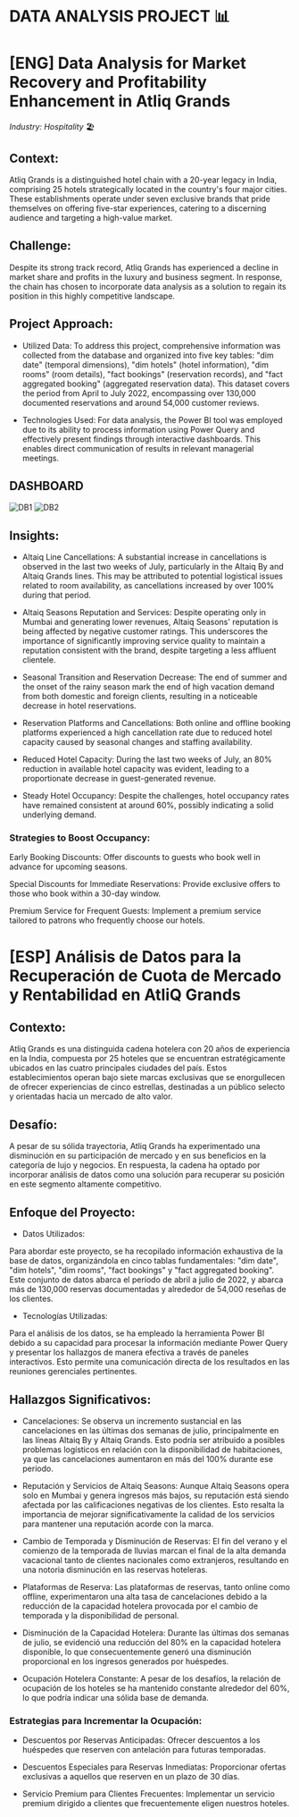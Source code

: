 # DATA ANALYSIS PROJECT 📊
# [ENG] Data Analysis for Market Recovery and Profitability Enhancement in Atliq Grands
_Industry: Hospitality_ 🏖️

## Context:

Atliq Grands is a distinguished hotel chain with a 20-year legacy in India, comprising 25 hotels strategically located in the country's four major cities. These establishments operate under seven exclusive brands that pride themselves on offering five-star experiences, catering to a discerning audience and targeting a high-value market.

## Challenge:
Despite its strong track record, Atliq Grands has experienced a decline in market share and profits in the luxury and business segment. In response, the chain has chosen to incorporate data analysis as a solution to regain its position in this highly competitive landscape.

## Project Approach:

- Utilized Data: To address this project, comprehensive information was collected from the database and organized into five key tables: "dim date" (temporal dimensions), "dim hotels" (hotel information), "dim rooms" (room details), "fact bookings" (reservation records), and "fact aggregated booking" (aggregated reservation data). This dataset covers the period from April to July 2022, encompassing over 130,000 documented reservations and around 54,000 customer reviews.

- Technologies Used: For data analysis, the Power BI tool was employed due to its ability to process information using Power Query and effectively present findings through interactive dashboards. This enables direct communication of results in relevant managerial meetings.


## DASHBOARD
![DB1](https://github.com/PyAngel/Provide-Insights-to-the-Revenue-Team-in-the-Hospitality-Domain/assets/127798134/4f20d9eb-cb09-423e-8087-794ed4c5279b)
![DB2](https://github.com/PyAngel/Provide-Insights-to-the-Revenue-Team-in-the-Hospitality-Domain/assets/127798134/5096e1a6-4cbc-4939-9cc4-4597dd41ea1c)


## Insights:

- Altaiq Line Cancellations: A substantial increase in cancellations is observed in the last two weeks of July, particularly in the Altaiq By and Altaiq Grands lines. This may be attributed to potential logistical issues related to room availability, as cancellations increased by over 100% during that period.

- Altaiq Seasons Reputation and Services: Despite operating only in Mumbai and generating lower revenues, Altaiq Seasons' reputation is being affected by negative customer ratings. This underscores the importance of significantly improving service quality to maintain a reputation consistent with the brand, despite targeting a less affluent clientele.

- Seasonal Transition and Reservation Decrease: The end of summer and the onset of the rainy season mark the end of high vacation demand from both domestic and foreign clients, resulting in a noticeable decrease in hotel reservations.

- Reservation Platforms and Cancellations: Both online and offline booking platforms experienced a high cancellation rate due to reduced hotel capacity caused by seasonal changes and staffing availability.

- Reduced Hotel Capacity: During the last two weeks of July, an 80% reduction in available hotel capacity was evident, leading to a proportionate decrease in guest-generated revenue.

- Steady Hotel Occupancy: Despite the challenges, hotel occupancy rates have remained consistent at around 60%, possibly indicating a solid underlying demand.

### Strategies to Boost Occupancy:

Early Booking Discounts: Offer discounts to guests who book well in advance for upcoming seasons.

Special Discounts for Immediate Reservations: Provide exclusive offers to those who book within a 30-day window.

Premium Service for Frequent Guests: Implement a premium service tailored to patrons who frequently choose our hotels.

# [ESP] Análisis de Datos para la Recuperación de Cuota de Mercado y Rentabilidad en AtliQ Grands

## Contexto:

Atliq Grands es una distinguida cadena hotelera con 20 años de experiencia en la India, compuesta por 25 hoteles que se encuentran estratégicamente ubicados en las cuatro principales ciudades del país. Estos establecimientos operan bajo siete marcas exclusivas que se enorgullecen de ofrecer experiencias de cinco estrellas, destinadas a un público selecto y orientadas hacia un mercado de alto valor.

## Desafío:

A pesar de su sólida trayectoria, Atliq Grands ha experimentado una disminución en su participación de mercado y en sus beneficios en la categoría de lujo y negocios. En respuesta, la cadena ha optado por incorporar análisis de datos como una solución para recuperar su posición en este segmento altamente competitivo.

## Enfoque del Proyecto:

- Datos Utilizados:

Para abordar este proyecto, se ha recopilado información exhaustiva de la base de datos, organizándola en cinco tablas fundamentales: "dim date", "dim hotels", "dim rooms", "fact bookings" y "fact aggregated booking". Este conjunto de datos abarca el período de abril a julio de 2022, y abarca más de 130,000 reservas documentadas y alrededor de 54,000 reseñas de los clientes.

- Tecnologías Utilizadas: 

Para el análisis de los datos, se ha empleado la herramienta Power BI debido a su capacidad para procesar la información mediante Power Query y presentar los hallazgos de manera efectiva a través de paneles interactivos. Esto permite una comunicación directa de los resultados en las reuniones gerenciales pertinentes.

## Hallazgos Significativos:

- Cancelaciones: Se observa un incremento sustancial en las cancelaciones en las últimas dos semanas de julio, principalmente en las líneas Altaiq By y Altaiq Grands. Esto podría ser atribuido a posibles problemas logísticos en relación con la disponibilidad de habitaciones, ya que las cancelaciones aumentaron en más del 100% durante ese período.

- Reputación y Servicios de Altaiq Seasons: Aunque Altaiq Seasons opera solo en Mumbai y genera ingresos más bajos, su reputación está siendo afectada por las calificaciones negativas de los clientes. Esto resalta la importancia de mejorar significativamente la calidad de los servicios para mantener una reputación acorde con la marca.

- Cambio de Temporada y Disminución de Reservas: El fin del verano y el comienzo de la temporada de lluvias marcan el final de la alta demanda vacacional tanto de clientes nacionales como extranjeros, resultando en una notoria disminución en las reservas hoteleras.

- Plataformas de Reserva: Las plataformas de reservas, tanto online como offline, experimentaron una alta tasa de cancelaciones debido a la reducción de la capacidad hotelera provocada por el cambio de temporada y la disponibilidad de personal.

- Disminución de la Capacidad Hotelera: Durante las últimas dos semanas de julio, se evidenció una reducción del 80% en la capacidad hotelera disponible, lo que consecuentemente generó una disminución proporcional en los ingresos generados por huéspedes.

- Ocupación Hotelera Constante: A pesar de los desafíos, la relación de ocupación de los hoteles se ha mantenido constante alrededor del 60%, lo que podría indicar una sólida base de demanda.

### Estrategias para Incrementar la Ocupación:

- Descuentos por Reservas Anticipadas: Ofrecer descuentos a los huéspedes que reserven con antelación para futuras temporadas.

- Descuentos Especiales para Reservas Inmediatas: Proporcionar ofertas exclusivas a aquellos que reserven en un plazo de 30 días.

- Servicio Premium para Clientes Frecuentes: Implementar un servicio premium dirigido a clientes que frecuentemente eligen nuestros hoteles.
